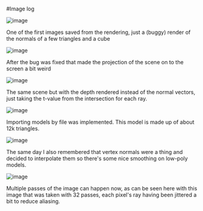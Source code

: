 #Image log

![image](https://bitbucket.org/williamg/carrizo-pathtracer/raw/1c830807d3eeac214bd6b3ab1c6fed77d64ddb74/image%20log/2013-04-15-01.png)

One of the first images saved from the rendering, just a (buggy) render of the normals of a few triangles and a cube

![image](https://bitbucket.org/williamg/carrizo-pathtracer/raw/1c830807d3eeac214bd6b3ab1c6fed77d64ddb74/image%20log/2013-04-15-02.png)

After the bug was fixed that made the projection of the scene on to the screen a bit weird

![image](https://bitbucket.org/williamg/carrizo-pathtracer/raw/f4fd05dae009b3a9cbd2972d35bf54a8ccebc607/image%20log/2013-04-15-03.png)

The same scene but with the depth rendered instead of the normal vectors, just taking the t-value from the intersection for each ray.

![image](https://bitbucket.org/williamg/carrizo-pathtracer/raw/fe551aeb723d491d333e429c071eb08874360e37/image%20log/2013-04-17-01.png)

Importing models by file was implemented. This model is made up of about 12k triangles.

![image](https://bitbucket.org/williamg/carrizo-pathtracer/raw/b98d310205fbe6b77795c59e364c90ba8c5db4f0/image%20log/2013-04-17-02.png)

The same day I also remembered that vertex normals were a thing and decided to interpolate them so there's some nice smoothing on low-poly models.

![image](https://bitbucket.org/williamg/carrizo-pathtracer/raw/f253ec0da910c4bedf083f4f6cb2d14508e02465/image%20log/2013-04-19-01.png)

Multiple passes of the image can happen now, as can be seen here with this image that was taken with 32 passes, each pixel's ray having been jittered a bit to reduce aliasing.